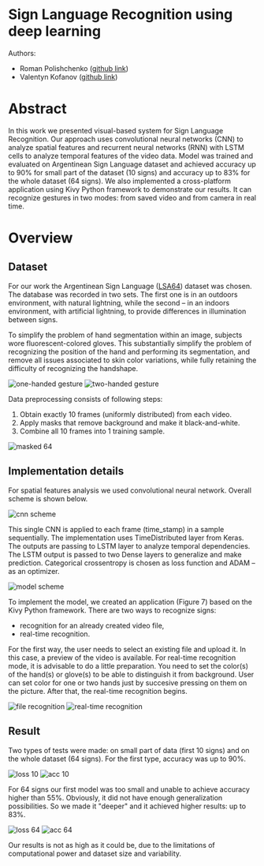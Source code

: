 # Sign Language Recognition using deep learning
Authors: 
- Roman Polishchenko ([github link](https://github.com/roma-vinn))
- Valentyn Kofanov ([github link](https://github.com/avmepy))

# Abstract
In this work we presented visual-based system for Sign Language Recognition. Our approach uses convolutional neural networks (CNN) to analyze spatial features and recurrent neural networks (RNN) with LSTM cells to analyze temporal features of the video data. Model was trained and evaluated on Argentinean Sign Language dataset and achieved accuracy up to 90% for small part of the dataset (10 signs) and accuracy up to 83% for the whole dataset (64 signs). We also implemented a cross-platform application using Kivy Python framework to demonstrate our results. It can recognize gestures in two modes: from saved video and from camera in real time.

# Overview
## Dataset
For our work the Argentinean Sign Language ([LSA64](http://facundoq.github.io/unlp/lsa64/)) dataset was chosen. The database was recorded in two sets. The first one is in an outdoors environment, with natural lightning, while the second – in an indoors environment, with artificial lightning, to provide differences in illumination between signs.

To simplify the problem of hand segmentation within an image, subjects wore fluorescent-colored gloves. This substantially simplify the problem of recognizing the position of the hand and performing its segmentation, and remove all issues associated to skin color variations, while fully retaining the difficulty of recognizing the handshape.

![one-handed gesture](pictures/c1.png)
![two-handed gesture](pictures/c2.png)

Data preprocessing consists of following steps:
1. Obtain exactly 10 frames (uniformly distributed) from each video.
2. Apply masks that remove background and make it black-and-white. 
3. Combine all 10 frames into 1 training sample.

![masked 64](pictures/masked64.png)

## Implementation details
For spatial features analysis we used convolutional neural network. Overall scheme is shown below. 

![cnn scheme](pictures/cnn_scheme.png)

This single CNN is applied to each frame (time_stamp) in a sample sequentially. The implementation uses TimeDistributed layer from Keras. The outputs are passing to LSTM layer to analyze temporal dependencies. The LSTM output is passed to two Dense layers to generalize and make prediction. Categorical crossentropy is chosen as loss function and ADAM – as an optimizer.

![model scheme](pictures/model_scheme.png)

To implement the model, we created an application (Figure 7) based on the Kivy Python framework. There are two ways to recognize signs:
- recognition for an already created video file,
- real-time recognition.

For the first way, the user needs to select an existing file and upload it. In this case, a preview of the video is available.
For real-time recognition mode, it is advisable to do a little preparation. You need to set the color(s) of the hand(s) or glove(s) to be able to distinguish it from background. User can set color for one or two hands just by succesive pressing on them on the picture. After that, the real-time recognition begins.

![file recognition](pictures/file_recognition.png)
![real-time recognition](pictures/real_time.png)

## Result 
Two types of tests were made: on small part of data (first 10 signs) and on the whole dataset (64 signs). For the first type, accuracy was up to 90%.

![loss 10](pictures/loss10.png)
![acc 10](pictures/acc10.png)

For 64 signs our first model was too small and unable to achieve accuracy higher than 55%. Obviously, it did not have enough generalization possibilities. So we made it "deeper" and it achieved higher results: up to 83%.

![loss 64](pictures/loss64.png)
![acc 64](pictures/acc64.png)


Our results is not as high as it could be, due to the limitations of computational power and dataset size and variability.
